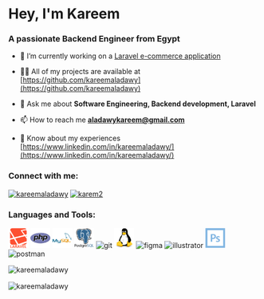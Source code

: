 <h1 align="left">Hey, I'm Kareem</h1>
<h3 align="left">A passionate Backend Engineer from Egypt</h3>

- 🔭 I’m currently working on a [Laravel e-commerce application](https://github.com/kareemaladawy/laravel-ecommerce-application.)

- 👨‍💻 All of my projects are available at [https://github.com/kareemaladawy](https://github.com/kareemaladawy)

- 💬 Ask me about **Software Engineering, Backend development, Laravel**

- 📫 How to reach me **aladawykareem@gmail.com**

- 📄 Know about my experiences [https://www.linkedin.com/in/kareemaladawy/](https://www.linkedin.com/in/kareemaladawy/)

<h3 align="left">Connect with me:</h3>
<p align="left">
<a href="https://linkedin.com/in/kareemaladawy" target="blank"><img align="center" src="https://raw.githubusercontent.com/rahuldkjain/github-profile-readme-generator/master/src/images/icons/Social/linked-in-alt.svg" alt="kareemaladawy" height="30" width="40" /></a>
<a href="https://www.behance.net/karem2" target="blank"><img align="center" src="https://raw.githubusercontent.com/rahuldkjain/github-profile-readme-generator/master/src/images/icons/Social/behance.svg" alt="karem2" height="30" width="40" /></a>
</p>

<h3 align="left">Languages and Tools:</h3>
<p align="left"> 
  <img src="https://raw.githubusercontent.com/devicons/devicon/master/icons/laravel/laravel-plain-wordmark.svg" alt="laravel" width="40" height="40"/> 
  <img src="https://raw.githubusercontent.com/devicons/devicon/master/icons/php/php-original.svg" alt="php" width="40" height="40"/> 
  <img src="https://raw.githubusercontent.com/devicons/devicon/master/icons/mysql/mysql-original-wordmark.svg" alt="mysql" width="40" height="40"/> 
  <img src="https://raw.githubusercontent.com/devicons/devicon/master/icons/postgresql/postgresql-original-wordmark.svg" alt="postgresql" width="40" height="40"/> 
  <img src="https://www.vectorlogo.zone/logos/git-scm/git-scm-icon.svg" alt="git" width="40" height="40"/> 
  <img src="https://raw.githubusercontent.com/devicons/devicon/master/icons/linux/linux-original.svg" alt="linux" width="40" height="40"/> 
  <img src="https://www.vectorlogo.zone/logos/figma/figma-icon.svg" alt="figma" width="40" height="40"/>
  <img src="https://www.vectorlogo.zone/logos/adobe_illustrator/adobe_illustrator-icon.svg" alt="illustrator" width="40" height="40"/>
  <img src="https://raw.githubusercontent.com/devicons/devicon/master/icons/photoshop/photoshop-line.svg" alt="photoshop" width="40" height="40"/> 
  <img src="https://www.vectorlogo.zone/logos/getpostman/getpostman-icon.svg" alt="postman" width="40" height="40"/>
  
<p><img align="center" src="https://github-readme-stats.vercel.app/api/top-langs?username=kareemaladawy&show_icons=true&locale=en&layout=compact" alt="kareemaladawy" /></p>
<p><img align="center" src="https://github-readme-streak-stats.herokuapp.com/?user=kareemaladawy&" alt="kareemaladawy" /></p>
